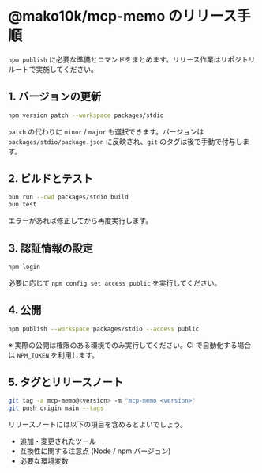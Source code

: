# @mako10k/mcp-memo のリリース手順

`npm publish` に必要な準備とコマンドをまとめます。リリース作業はリポジトリルートで実施してください。

## 1. バージョンの更新

```bash
npm version patch --workspace packages/stdio
```

`patch` の代わりに `minor` / `major` も選択できます。バージョンは `packages/stdio/package.json` に反映され、`git` のタグは後で手動で付与します。

## 2. ビルドとテスト

```bash
bun run --cwd packages/stdio build
bun test
```

エラーがあれば修正してから再度実行します。

## 3. 認証情報の設定

```bash
npm login
```

必要に応じて `npm config set access public` を実行してください。

## 4. 公開

```bash
npm publish --workspace packages/stdio --access public
```

※ 実際の公開は権限のある環境でのみ実行してください。CI で自動化する場合は `NPM_TOKEN` を利用します。

## 5. タグとリリースノート

```bash
git tag -a mcp-memo@<version> -m "mcp-memo <version>"
git push origin main --tags
```

リリースノートには以下の項目を含めるとよいでしょう。

- 追加・変更されたツール
- 互換性に関する注意点 (Node / npm バージョン)
- 必要な環境変数
